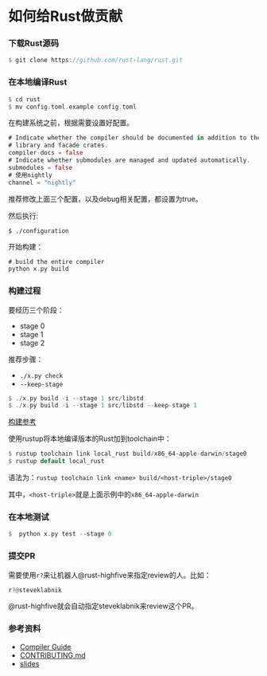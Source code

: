 # 如何给Rust做贡献

### 下载Rust源码

```rust
$ git clone https://github.com/rust-lang/rust.git 
```

### 在本地编译Rust

```rust
$ cd rust
$ mv config.toml.example config.toml
```
在构建系统之前，根据需要设置好配置。

```rust
# Indicate whether the compiler should be documented in addition to the standard
# library and facade crates.
compiler-docs = false
# Indicate whether submodules are managed and updated automatically.
submodules = false
# 使用nightly
channel = "nightly"
```
推荐修改上面三个配置，以及debug相关配置，都设置为true。

然后执行:

```
$ ./configuration
```

开始构建：

```rust
# build the entire compiler
python x.py build
```

### 构建过程

要经历三个阶段：

- stage 0
- stage 1
- stage 2

推荐步骤：

- `./x.py check`
- `--keep-stage`

```rust
$ ./x.py build -i --stage 1 src/libstd
$ ./x.py build -i --stage 1 src/libstd --keep-stage 1
```

[构建参考](https://rust-lang-nursery.github.io/rustc-guide/how-to-build-and-run.html#workflow)

使用rustup将本地编译版本的Rust加到toolchain中：

```rust
$ rustup toolchain link local_rust build/x86_64-apple-darwin/stage0
$ rustup default local_rust
```

语法为：`rustup toolchain link <name> build/<host-triple>/stage0 `

其中，`<host-triple>`就是上面示例中的`x86_64-apple-darwin`

### 在本地测试

```rust
$  python x.py test --stage 0
```

### 提交PR

需要使用`r?`来让机器人@rust-highfive来指定review的人。比如：

```rust
r?@steveklabnik
```

@rust-highfive就会自动指定steveklabnik来review这个PR。

### 参考资料

- [Compiler Guide](https://rust-lang-nursery.github.io/rustc-guide/how-to-build-and-run.html)
- [CONTRIBUTING.md](https://github.com/rust-lang/rust/blob/master/CONTRIBUTING.md)
- [slides](http://rust-meetup-paris.github.io/Talks/how_to_contribute/index.html)